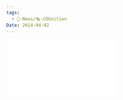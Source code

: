```yaml
---
tags:
  - 📰-News/🗞️-COGnition
Date: 2014-04-02
---
```

![2014-04 COGnition.pdf](./Admin/Attachments/2014-04%20COGnition.pdf)